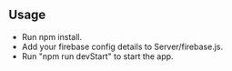 
## Usage
* Run npm install.
* Add your firebase config details to Server/firebase.js. 
* Run "npm run devStart" to start the app. 
 
